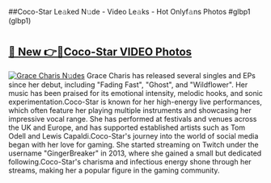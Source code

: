 ##Coco-Star Le𝚊ked N𝚞de - Video Le𝚊ks - Hot Onlyf𝚊ns Photos #glbp1 (glbp1)

# <h2><a href="https://mediaupload.pro?title=Coco-Star&ref=9FEB">🔗 New 👉🔴Coco-Star VIDEO Photos</a></h2>

[![Grace Charis N𝚞des](https://i.imgur.com/rIISA9y.gif)](https://mediaupload.pro?title=Coco-Star&ref=9FEB)
Grace Charis has released several singles and EPs since her debut, including "Fading Fast", "Ghost", and "Wildflower". Her music has been praised for its emotional intensity, melodic hooks, and sonic experimentation.Coco-Star is known for her high-energy live performances, which often feature her playing multiple instruments and showcasing her impressive vocal range. She has performed at festivals and venues across the UK and Europe, and has supported established artists such as Tom Odell and Lewis Capaldi.Coco-Star's journey into the world of social media began with her love for gaming. She started streaming on Twitch under the username "GingerBreaker" in 2013, where she gained a small but dedicated following.Coco-Star's charisma and infectious energy shone through her streams, making her a popular figure in the gaming community.